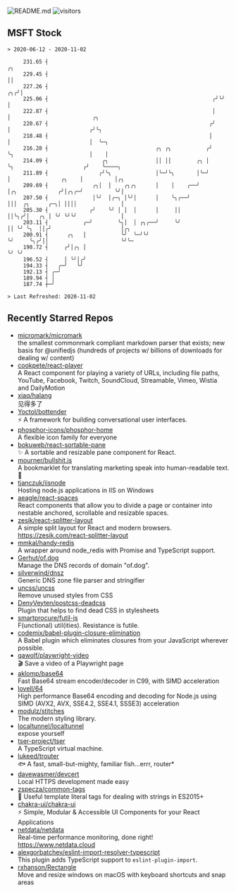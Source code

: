 ![README.md](https://github.com/Gerhut/Gerhut/workflows/README.md/badge.svg)
![visitors](https://visitors.vercel.app/Gerhut/Gerhut?token=8cf69d1f6813d272ef062726b6070c9be4ff72038cfe5a7ded7384a8da65d866)

## MSFT Stock

```
> 2020-06-12 - 2020-11-02

     231.65 ┤                                                        ╭╮                                          
     229.45 ┤                                                        ││                                          
     227.26 ┤                                                     ╭╮╭╯│                                          
     225.06 ┤                                                    ╭╯╰╯ │                                          
     222.87 ┤                                                    │    │                          ╭╮              
     220.67 ┤                                                   ╭╯    │                         ╭╯╰╮             
     218.48 ┤                                                   │     │                         │  ╰─╮           
     216.28 ┤                                  ╭╮ ╭╮           ╭╯     ╰╮                        │    │           
     214.09 ┤                 ╭╮               ││ ││        ╭╮ │       ╰╮                      ╭╯    ╰────╮      
     211.89 ┤                ╭╯╰╮              │╰─╯╰╮       │╰─╯        │                ╭╮    │          │╭╮    
     209.69 ┤              ╭╮│  │    ╭╮╭╮      │    │    ╭──╯           │╭╮             ╭╯│╭╮╭─╯          ╰╯│    
     207.50 ┤              │╰╯  │╭─╮ │╰╯│      │    ╰╮╭──╯              │││  ╭╮      ╭─╮│ ││││              │    
     205.30 ┤             ╭╯    ╰╯ │ │  │      │     ││                 ││╰╮╭╯│   ╭╮ │ ╰╯ ╰╯╰╯              │    
     203.11 ┤           ╭─╯        ╰╮│  │ ╭╮╭──╯     ╰╯                 ││ ╰╯ ╰╮  ││╭╯                      │╭╮  
     200.91 ┤      ╭╮   │           ╰╯  ╰─╯╰╯                           ╰╯     ╰╮╭╯││                       ╰╯╰─ 
     198.72 ┤     ╭╯│╭╮ │                                                       ╰╯ ╰╯                            
     196.52 ┤     │ ╰╯│╭╯                                                                                        
     194.33 ┤   ╭─╯   ╰╯                                                                                         
     192.13 ┤ ╭─╯                                                                                                
     189.94 ┤ │                                                                                                  
     187.74 ┼─╯                                                                                                  

> Last Refreshed: 2020-11-02
```

## Recently Starred Repos

- [micromark/micromark](https://github.com/micromark/micromark)  
  the smallest commonmark compliant markdown parser that exists; new basis for @unifiedjs (hundreds of projects w/ billions of downloads for dealing w/ content)
- [cookpete/react-player](https://github.com/cookpete/react-player)  
  A React component for playing a variety of URLs, including file paths, YouTube, Facebook, Twitch, SoundCloud, Streamable, Vimeo, Wistia and DailyMotion
- [xiaq/halang](https://github.com/xiaq/halang)  
  见得多了
- [Yoctol/bottender](https://github.com/Yoctol/bottender)  
  ⚡️ A framework for building conversational user interfaces.
- [phosphor-icons/phosphor-home](https://github.com/phosphor-icons/phosphor-home)  
  A flexible icon family for everyone
- [bokuweb/react-sortable-pane](https://github.com/bokuweb/react-sortable-pane)  
  :sparkles: A sortable and resizable pane component for React.
- [mourner/bullshit.js](https://github.com/mourner/bullshit.js)  
  A bookmarklet for translating marketing speak into human-readable text. :poop:
- [tjanczuk/iisnode](https://github.com/tjanczuk/iisnode)  
  Hosting node.js applications in IIS on Windows
- [aeagle/react-spaces](https://github.com/aeagle/react-spaces)  
  React components that allow you to divide a page or container into nestable anchored, scrollable and resizable spaces.
- [zesik/react-splitter-layout](https://github.com/zesik/react-splitter-layout)  
  A simple split layout for React and modern browsers. https://zesik.com/react-splitter-layout
- [mmkal/handy-redis](https://github.com/mmkal/handy-redis)  
  A wrapper around node_redis with Promise and TypeScript support.
- [Gerhut/of.dog](https://github.com/Gerhut/of.dog)  
  Manage the DNS records of domain "of.dog".
- [silverwind/dnsz](https://github.com/silverwind/dnsz)  
  Generic DNS zone file parser and stringifier
- [uncss/uncss](https://github.com/uncss/uncss)  
  Remove unused styles from CSS
- [DenyVeyten/postcss-deadcss](https://github.com/DenyVeyten/postcss-deadcss)  
  Plugin that helps to find dead CSS in stylesheets
- [smartprocure/futil-js](https://github.com/smartprocure/futil-js)  
  F(unctional) util(ities). Resistance is futile.
- [codemix/babel-plugin-closure-elimination](https://github.com/codemix/babel-plugin-closure-elimination)  
  A Babel plugin which eliminates closures from your JavaScript wherever possible.
- [qawolf/playwright-video](https://github.com/qawolf/playwright-video)  
  🎬 Save a video of a Playwright page
- [aklomp/base64](https://github.com/aklomp/base64)  
  Fast Base64 stream encoder/decoder in C99, with SIMD acceleration
- [lovell/64](https://github.com/lovell/64)  
  High performance Base64 encoding and decoding for Node.js using SIMD (AVX2, AVX, SSE4.2, SSE4.1, SSSE3) acceleration
- [modulz/stitches](https://github.com/modulz/stitches)  
  The modern styling library.
- [localtunnel/localtunnel](https://github.com/localtunnel/localtunnel)  
  expose yourself
- [tser-project/tser](https://github.com/tser-project/tser)  
  A TypeScript virtual machine.
- [lukeed/trouter](https://github.com/lukeed/trouter)  
  :fish: A fast, small-but-mighty, familiar fish...errr, router*
- [davewasmer/devcert](https://github.com/davewasmer/devcert)  
  Local HTTPS development made easy
- [zspecza/common-tags](https://github.com/zspecza/common-tags)  
  🔖 Useful template literal tags for dealing with strings in ES2015+
- [chakra-ui/chakra-ui](https://github.com/chakra-ui/chakra-ui)  
  ⚡️ Simple, Modular & Accessible UI Components for your React Applications
- [netdata/netdata](https://github.com/netdata/netdata)  
  Real-time performance monitoring, done right! https://www.netdata.cloud
- [alexgorbatchev/eslint-import-resolver-typescript](https://github.com/alexgorbatchev/eslint-import-resolver-typescript)  
  This plugin adds TypeScript support to `eslint-plugin-import`.
- [rxhanson/Rectangle](https://github.com/rxhanson/Rectangle)  
  Move and resize windows on macOS with keyboard shortcuts and snap areas
